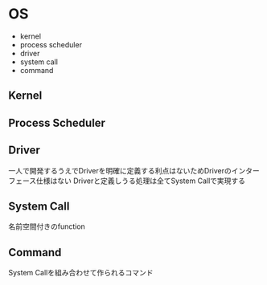 # OS
- kernel
- process scheduler
- driver
- system call
- command

## Kernel

## Process Scheduler

## Driver
一人で開発するうえでDriverを明確に定義する利点はないためDriverのインターフェース仕様はない
Driverと定義しうる処理は全てSystem Callで実現する

## System Call
名前空間付きのfunction

## Command
System Callを組み合わせて作られるコマンド
